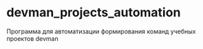 # devman_projects_automation
Программа для автоматизации формирования команд учебных проектов devman
